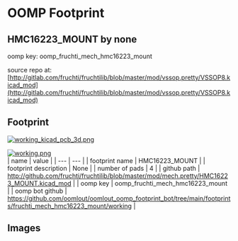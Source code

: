 # OOMP Footprint  
## HMC16223_MOUNT  by none  
  
oomp key: oomp_fruchti_mech_hmc16223_mount  
  
source repo at: [http://gitlab.com/fruchti/fruchtilib/blob/master/mod/vssop.pretty/VSSOP8.kicad_mod](http://gitlab.com/fruchti/fruchtilib/blob/master/mod/vssop.pretty/VSSOP8.kicad_mod)  
## Footprint  
  
[![working_kicad_pcb_3d.png](working_kicad_pcb_3d_600.png)](working_kicad_pcb_3d.png)  
  
[![working.png](working_600.png)](working.png)  
| name | value | 
| --- | --- | 
| footprint name | HMC16223_MOUNT | 
| footprint description | None | 
| number of pads | 4 | 
| github path | http://github.com/fruchti/fruchtilib/blob/master/mod/mech.pretty/HMC16223_MOUNT.kicad_mod | 
| oomp key | oomp_fruchti_mech_hmc16223_mount | 
| oomp bot github | https://github.com/oomlout/oomlout_oomp_footprint_bot/tree/main/footprints/fruchti_mech_hmc16223_mount/working | 
## Images  
